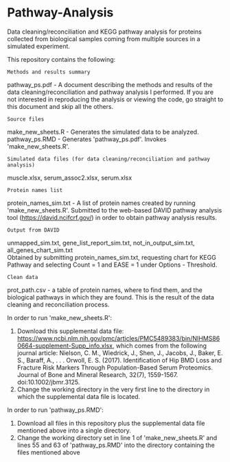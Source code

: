 # Pathway-Analysis
Data cleaning/reconciliation and KEGG pathway analysis for proteins collected from biological samples coming from multiple sources in a simulated experiment.

This repository contains the following:

	Methods and results summary
pathway_ps.pdf - A document describing the methods and results of the data cleaning/reconciliation and pathway analysis I performed. If you are not interested in reproducing the analysis or viewing the code, go straight to this document and skip all the others.

	Source files
make_new_sheets.R - Generates the simulated data to be analyzed.  
pathway_ps.RMD - Generates 'pathway_ps.pdf'. Invokes 'make_new_sheets.R'.

	Simulated data files (for data cleaning/reconciliation and pathway analysis)
muscle.xlsx, serum_assoc2.xlsx, serum.xlsx

	Protein names list
protein_names_sim.txt - A list of protein names created by running 'make_new_sheets.R'. Submitted to the web-based DAVID pathway analysis tool (https://david.ncifcrf.gov/) in order to obtain pathway analysis results.

	Output from DAVID
unmapped_sim.txt, gene_list_report_sim.txt, not_in_output_sim.txt, all_genes_chart_sim.txt  
Obtained by submitting protein_names_sim.txt, requesting chart for KEGG Pathway and selecting Count = 1 and EASE = 1 under Options - Threshold.

	Clean data
prot_path.csv - a table of protein names, where to find them, and the biological pathways in which they are found. This is the result of the data cleaning and reconciliation process.


In order to run 'make_new_sheets.R':  
1) Download this supplemental data file: https://www.ncbi.nlm.nih.gov/pmc/articles/PMC5489383/bin/NIHMS860664-supplement-Supp_info.xlsx,
which comes from  the following journal article: Nielson, C. M., Wiedrick, J., Shen, J., Jacobs, J., Baker, E. S., Baraff, A., . . . Orwoll, E. S. (2017). Identification of Hip BMD Loss and Fracture Risk Markers Through Population-Based Serum Proteomics. Journal of Bone and Mineral Research, 32(7), 1559-1567. doi:10.1002/jbmr.3125. 
2) Change the working directory in the very first line to the directory in which the supplemental data file is located.

In order to run 'pathway_ps.RMD':  
1) Download all files in this repository plus the supplemental data file mentioned above into a single directory. 
2) Change the working directory set in line 1 of 'make_new_sheets.R' and lines 55 and 63 of 'pathway_ps.RMD' into the directory containing the files mentioned above
